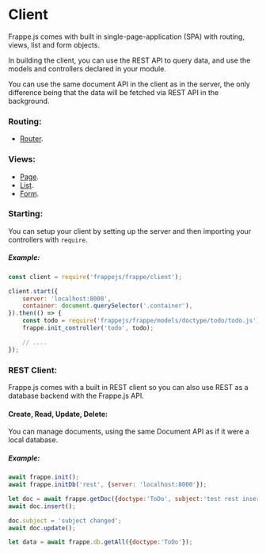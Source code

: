 # Client

Frappe.js comes with built in single-page-application (SPA) with routing, views, list and form objects.

In building the client, you can use the REST API to query data, and use the models and controllers declared in your module.

You can use the same document API in the client as in the server, the only difference being that the data will be fetched via REST API in the background.

### Routing:

- [Router](/frappejs/docs/client/router.md).

### Views:

- [Page](/frappejs/docs/client/page.md).
- [List](/frappejs/docs/client/lists.md).
- [Form](/frappejs/docs/client/forms.md).

### Starting:

You can setup your client by setting up the server and then importing your controllers with `require`.

##### Example:

```js
const client = require('frappejs/frappe/client');

client.start({
	server: 'localhost:8000',
	container: document.querySelector('.container'),
}).then(() => {
	const todo = require('frappejs/frappe/models/doctype/todo/todo.js');
	frappe.init_controller('todo', todo);

	// ....
});
```

### REST Client:

Frappe.js comes with a built in REST client so you can also use REST as a database backend with the Frappe.js API.

#### Create, Read, Update, Delete:

You can manage documents, using the same Document API as if it were a local database.

##### Example:

```js
await frappe.init();
await frappe.initDb('rest', {server: 'localhost:8000'});

let doc = await frappe.getDoc({doctype:'ToDo', subject:'test rest insert 1'});
await doc.insert();

doc.subject = 'subject changed';
await doc.update();

let data = await frappe.db.getAll({doctype:'ToDo'});
```

